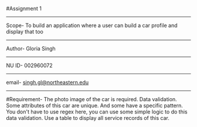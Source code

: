 
#Assignment 1

---------------------------

Scope- To build an application where a user can build a car profile and display that too

-----------------------------
Author- Gloria Singh

----------------------------

NU ID- 002960072

----------------------------

email- singh.gl@northeastern.edu

----------------------------
#Requirement-
The photo image of the car is required.
Data validation. Some attributes of this car are unique. And some have a specific pattern. You don't have to use regex here, you can use some simple logic to do this data validation.
Use a table to display all service records of this car.
